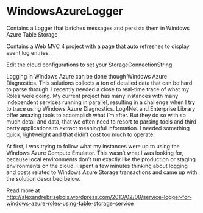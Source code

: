 WindowsAzureLogger
==================

Contains a Logger that batches messages and persists them in Windows Azure Table Storage

Contains a Web MVC 4 project with a page that auto refreshes to display event log entries.

Edit the cloud configurations to set your StorageConnectionString


Logging in Windows Azure can be done though Windows Azure Diagnostics. This solutions collects a ton of detailed data that can be hard to parse through. I recently needed a close to real-time trace of what my Roles were doing. My current project has many instances with many independent services running in parallel, resulting in a challenge when I try to trace using Windows Azure Diagnostics. Log4Net and Enterprise Library offer amazing tools to accomplish what I’m after. But they do so with so much detail and data, that we often need to resort to parsing tools and third party applications to extract meaningful information. I needed something quick, lightweight and that didn’t cost too much to operate.

At first, I was trying to follow what my instances were up to using the Windows Azure Compute Emulator. This wasn’t what I was looking for, because local environments don’t run exactly like the production or staging environments on the cloud. I spent a few minutes thinking about logging and costs related to Windows Azure Storage transactions and came up with the solution described below.


Read more at http://alexandrebrisebois.wordpress.com/2013/02/08/service-logger-for-windows-azure-roles-using-table-storage-service
